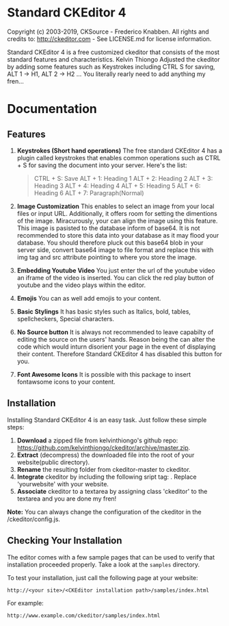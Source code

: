 Standard CKEditor 4
==========

Copyright (c) 2003-2019, CKSource - Frederico Knabben. All rights and credits to:
http://ckeditor.com - See LICENSE.md for license information.

Standard CKEditor 4 is a free customized ckeditor that consists of the most standard features and characteristics. Kelvin Thiongo Adjusted the ckeditor by adding some features such as Keystrokes including CTRL S for saving, ALT 1 -> H1, ALT 2 -> H2 ... You literally rearly need to add anything my fren...

# Documentation

## Features

 1. **Keystrokes (Short hand operations)** The free standard CKEditor 4 has a plugin called keystrokes that enables common 	operations such as CTRL + S for saving the document into your server. Here's the list:
 	> CTRL + S: Save
	> ALT + 1: Heading 1
	> ALT + 2: Heading 2
	> ALT + 3: Heading 3
	> ALT + 4: Heading 4
	> ALT + 5: Heading 5
	> ALT + 6: Heading 6
	> ALT + 7: Paragraph(Normal)

 2. **Image Customization** This enables to select an image from your local files or input URL. Additionally, it offers room for setting the dimentions of the image. Miracurously, your can align the image using this feature. This image is pasisted to the database inform of base64. It is not recommended to store this data into your database as it may flood your database. You should therefore pluck out this base64 blob in your server side, convert base64 image to file format and replace this with img tag and src attribute pointing to where you store the image.

 3. **Embedding Youtube Video** You just enter the url of the youtube video an iframe of the video is inserted. You can click the red play button of youtube and the video plays within the editor.

 4. **Emojis** You can as well add emojis to your content.

 5. **Basic Stylings** It has basic styles such as Italics, bold, tables, spellcheckers, Special characters.

 6. **No Source button** It is always not recommended to leave capabilty of editing the source on the users' hands. Reason being the can alter the code which would inturn disorient your page in the event of displaying their content. Therefore Standard CKEditor 4 has disabled this button for you.

 7. **Font Awesome Icons** It is possible with this package to insert fontawsome icons to your content. 

## Installation

Installing Standard CKEditor 4 is an easy task. Just follow these simple steps:

 1. **Download** a zipped file from kelvinthiongo's github repo:
    https://github.com/kelvinthiongo/ckeditor/archive/master.zip.
 2. **Extract** (decompress) the downloaded file into the root of your website(public directory).
 3. **Rename** the resulting folder from ckeditor-master to ckeditor.
 4. **Integrate** ckeditor by including the following sript tag:
    <script src="<yourwebsite>/ckeditor/ckeditor.js') }}"></script>. Replace 'yourwebsite' with your website.
 4. **Associate** ckeditor to a textarea by assigning class 'ckeditor' to the textarea and you are done my fren!

**Note:** You can always change the configuration of the ckeditor in the /ckeditor/config.js.

## Checking Your Installation

The editor comes with a few sample pages that can be used to verify that
installation proceeded properly. Take a look at the `samples` directory.

To test your installation, just call the following page at your website:

	http://<your site>/<CKEditor installation path>/samples/index.html

For example:

	http://www.example.com/ckeditor/samples/index.html
